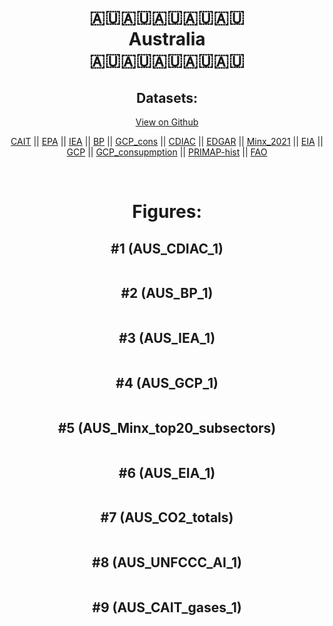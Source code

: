 
<center>
<h1 align="center">
🇦🇺🇦🇺🇦🇺🇦🇺🇦🇺
<br>
Australia
<br>
🇦🇺🇦🇺🇦🇺🇦🇺🇦🇺
</h1>
<h2>Datasets:</h2>
<p><a href="https://github.com/dquintani/GreenhouseData/tree/master/country_data/AUS_Australia/data">View on Github</a>
<br></p><p><a href="data/AUS_CAIT.csv">CAIT</a> || <a href="data/AUS_EPA.csv">EPA</a> || <a href="data/AUS_IEA.csv">IEA</a> || <a href="data/AUS_BP.csv">BP</a> || <a href="data/AUS_GCP_cons.csv">GCP_cons</a> || <a href="data/AUS_CDIAC.csv">CDIAC</a> || <a href="data/AUS_EDGAR.csv">EDGAR</a> || <a href="data/AUS_Minx_2021.csv">Minx_2021</a> || <a href="data/AUS_EIA.csv">EIA</a> || <a href="data/AUS_GCP.csv">GCP</a> || <a href="data/AUS_GCP_consupmption.csv">GCP_consupmption</a> || <a href="data/AUS_PRIMAP-hist.csv">PRIMAP-hist</a> || <a href="data/AUS_FAO.csv">FAO</a></p><p><br></p>
<h1>Figures:</h1><h2>#1 (AUS_CDIAC_1)</h2>
<p><img alt="" src="figures/AUS_CDIAC_1.png" /></p><h2>#2 (AUS_BP_1)</h2>
<p><img alt="" src="figures/AUS_BP_1.png" /></p><h2>#3 (AUS_IEA_1)</h2>
<p><img alt="" src="figures/AUS_IEA_1.png" /></p><h2>#4 (AUS_GCP_1)</h2>
<p><img alt="" src="figures/AUS_GCP_1.png" /></p><h2>#5 (AUS_Minx_top20_subsectors)</h2>
<p><img alt="" src="figures/AUS_Minx_top20_subsectors.png" /></p><h2>#6 (AUS_EIA_1)</h2>
<p><img alt="" src="figures/AUS_EIA_1.png" /></p><h2>#7 (AUS_CO2_totals)</h2>
<p><img alt="" src="figures/AUS_CO2_totals.png" /></p><h2>#8 (AUS_UNFCCC_AI_1)</h2>
<p><img alt="" src="figures/AUS_UNFCCC_AI_1.png" /></p><h2>#9 (AUS_CAIT_gases_1)</h2>
<p><img alt="" src="figures/AUS_CAIT_gases_1.png" /></p>